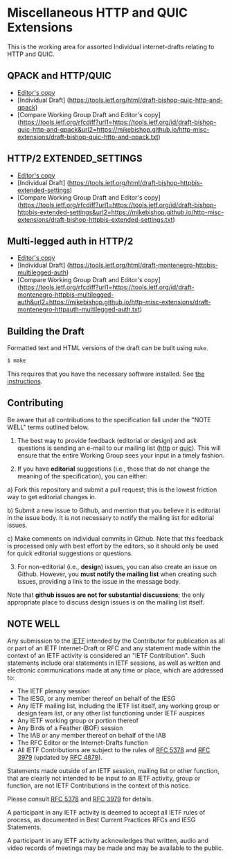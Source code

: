 # Miscellaneous HTTP and QUIC Extensions

This is the working area for assorted Individual internet-drafts relating to HTTP and QUIC.

## QPACK and HTTP/QUIC
* [Editor's copy](https://mikebishop.github.io/http-misc-extensions/draft-bishop-quic-http-and-qpack.html)
* [Individual Draft] (https://tools.ietf.org/html/draft-bishop-quic-http-and-qpack)
* [Compare Working Group Draft and Editor's copy] (https://tools.ietf.org/rfcdiff?url1=https://tools.ietf.org/id/draft-bishop-quic-http-and-qpack&url2=https://mikebishop.github.io/http-misc-extensions/draft-bishop-quic-http-and-qpack.txt)

## HTTP/2 EXTENDED_SETTINGS
* [Editor's copy](https://mikebishop.github.io/http-misc-extensions/draft-bishop-httpbis-extended-settings.html)
* [Individual Draft] (https://tools.ietf.org/html/draft-bishop-httpbis-extended-settings)
* [Compare Working Group Draft and Editor's copy] (https://tools.ietf.org/rfcdiff?url1=https://tools.ietf.org/id/draft-bishop-httpbis-extended-settings&url2=https://mikebishop.github.io/http-misc-extensions/draft-bishop-httpbis-extended-settings.txt)

## Multi-legged auth in HTTP/2
* [Editor's copy](https://mikebishop.github.io/http-misc-extensions/draft-montenegro-httpauth-multilegged-auth.html)
* [Individual Draft] (https://tools.ietf.org/html/draft-montenegro-httpbis-multilegged-auth)
* [Compare Working Group Draft and Editor's copy] (https://tools.ietf.org/rfcdiff?url1=https://tools.ietf.org/id/draft-montenegro-httpbis-multilegged-auth&url2=https://mikebishop.github.io/http-misc-extensions/draft-montenegro-httpauth-multilegged-auth.txt)

## Building the Draft

Formatted text and HTML versions of the draft can be built using `make`.

```sh
$ make
```

This requires that you have the necessary software installed.  See [the
instructions](https://github.com/martinthomson/i-d-template/blob/master/doc/SETUP.md).


## Contributing

Be aware that all contributions to the specification fall under the "NOTE WELL"
terms outlined below.

1. The best way to provide feedback (editorial or design) and ask questions is
sending an e-mail to our mailing list
([http](https://www.ietf.org/mailman/listinfo/httpbis) or [quic](https://www.ietf.org/mailman/listinfo/quic)).
This will ensure that the entire Working Group sees your input in a timely fashion.

2. If you have **editorial** suggestions (i.e., those that do not change the
meaning of the specification), you can either:

  a) Fork this repository and submit a pull request; this is the lowest
  friction way to get editorial changes in.

  b) Submit a new issue to Github, and mention that you believe it is editorial
  in the issue body. It is not necessary to notify the mailing list for
  editorial issues.

  c) Make comments on individual commits in Github. Note that this feedback is
  processed only with best effort by the editors, so it should only be used for
  quick editorial suggestions or questions.

3. For non-editorial (i.e., **design**) issues, you can also create an issue on
Github. However, you **must notify the mailing list** when creating such issues,
providing a link to the issue in the message body.

  Note that **github issues are not for substantial discussions**; the only
  appropriate place to discuss design issues is on the mailing list itself.


## NOTE WELL

Any submission to the [IETF](https://www.ietf.org/) intended by the Contributor
for publication as all or part of an IETF Internet-Draft or RFC and any
statement made within the context of an IETF activity is considered an "IETF
Contribution". Such statements include oral statements in IETF sessions, as
well as written and electronic communications made at any time or place, which
are addressed to:

 * The IETF plenary session
 * The IESG, or any member thereof on behalf of the IESG
 * Any IETF mailing list, including the IETF list itself, any working group
   or design team list, or any other list functioning under IETF auspices
 * Any IETF working group or portion thereof
 * Any Birds of a Feather (BOF) session
 * The IAB or any member thereof on behalf of the IAB
 * The RFC Editor or the Internet-Drafts function
 * All IETF Contributions are subject to the rules of
   [RFC 5378](https://tools.ietf.org/html/rfc5378) and
   [RFC 3979](https://tools.ietf.org/html/rfc3979)
   (updated by [RFC 4879](https://tools.ietf.org/html/rfc4879)).

Statements made outside of an IETF session, mailing list or other function,
that are clearly not intended to be input to an IETF activity, group or
function, are not IETF Contributions in the context of this notice.

Please consult [RFC 5378](https://tools.ietf.org/html/rfc5378) and [RFC
3979](https://tools.ietf.org/html/rfc3979) for details.

A participant in any IETF activity is deemed to accept all IETF rules of
process, as documented in Best Current Practices RFCs and IESG Statements.

A participant in any IETF activity acknowledges that written, audio and video
records of meetings may be made and may be available to the public.
